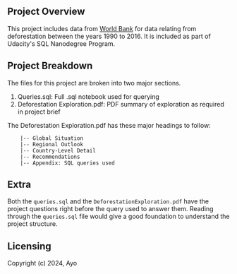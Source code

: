 ## Project Overview

This project includes data from [World Bank](https://www.worldbank.org/ext/en/home) for data relating from deforestation between the years 1990 to 2016. It is included as part of Udacity's SQL Nanodegree Program. 


## Project Breakdown

The files for this project are broken into two major sections.
1. Queries.sql: Full .sql notebook used for querying
2. Deforestation Exploration.pdf: PDF summary of exploration as required in project brief

The Deforestation Exploration.pdf has these major headings to follow:

        |-- Global Situation
        |-- Regional Outlook
        |-- Country-Level Detail
        |-- Recommendations
        |-- Appendix: SQL queries used

## Extra

Both the `queries.sql` and the `DeforestationExploration.pdf` have the project questions right before the query used to answer them. Reading through the `queries.sql` file would give a good foundation to understand the project structure.

## Licensing

Copyright (c) 2024, Ayo
